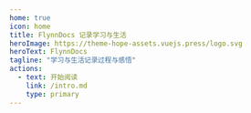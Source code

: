 ```yaml
---
home: true
icon: home
title: FlynnDocs 记录学习与生活
heroImage: https://theme-hope-assets.vuejs.press/logo.svg
heroText: FlynnDocs
tagline: "学习与生活记录过程与感悟"
actions:
  - text: 开始阅读
    link: /intro.md
    type: primary
---
```

